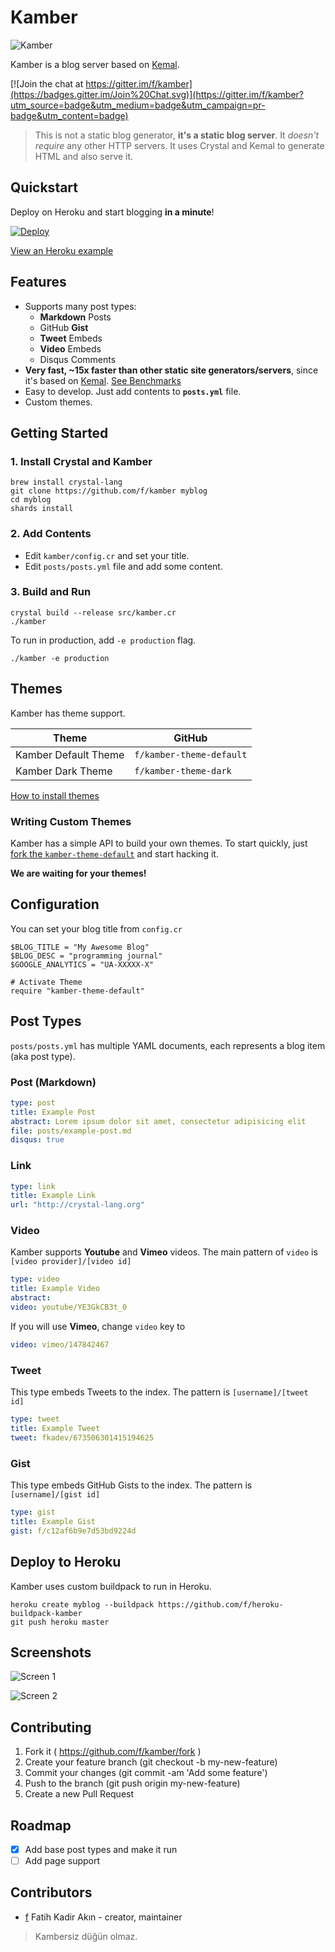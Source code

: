 # Kamber

![Kamber](./asset/kamber.png)

Kamber is a blog server based on [Kemal](http://github.com/sdogruyol/kemal).

[![Join the chat at https://gitter.im/f/kamber](https://badges.gitter.im/Join%20Chat.svg)](https://gitter.im/f/kamber?utm_source=badge&utm_medium=badge&utm_campaign=pr-badge&utm_content=badge)

> This is not a static blog generator, **it's a static blog server**. It _doesn't require_ any other HTTP servers. It uses Crystal and Kemal to generate HTML and also serve it.

## Quickstart

Deploy on Heroku and start blogging **in a minute**!

[![Deploy](https://www.herokucdn.com/deploy/button.svg)](https://heroku.com/deploy?template=https://github.com/f/kamber)

[View an Heroku example](https://kamber-test.herokuapp.com/)

## Features

- Supports many post types:
  - **Markdown** Posts
  - GitHub **Gist**
  - **Tweet** Embeds
  - **Video** Embeds
  - Disqus Comments
- **Very fast, ~15x faster than other static site generators/servers**, since it's based on [Kemal](http://github.com/sdogruyol/kemal). [See Benchmarks](https://github.com/sdogruyol/kemal#super-fast-3)
- Easy to develop. Just add contents to **`posts.yml`** file.
- Custom themes.

## Getting Started

### 1. Install Crystal and Kamber
```
brew install crystal-lang
git clone https://github.com/f/kamber myblog
cd myblog
shards install
```

### 2. Add Contents

- Edit `kamber/config.cr` and set your title.
- Edit `posts/posts.yml` file and add some content.

### 3. Build and Run
```
crystal build --release src/kamber.cr
./kamber
```

To run in production, add `-e production` flag.

```
./kamber -e production
```

## Themes

Kamber has theme support.

| Theme | GitHub |
|-------|--------|
| Kamber Default Theme | `f/kamber-theme-default` |
| Kamber Dark Theme | `f/kamber-theme-dark` |

[How to install themes](https://github.com/f/kamber-theme-default/tree/master#1-add-as-a-dependency)

### Writing Custom Themes

Kamber has a simple API to build your own themes. To start quickly, just [fork the `kamber-theme-default`](https://github.com/f/kamber-theme-default/fork) and start hacking it.

**We are waiting for your themes!**

## Configuration

You can set your blog title from `config.cr`

```crystal
$BLOG_TITLE = "My Awesome Blog"
$BLOG_DESC = "programming journal"
$GOOGLE_ANALYTICS = "UA-XXXXX-X"

# Activate Theme
require "kamber-theme-default"
```

## Post Types

`posts/posts.yml` has multiple YAML documents, each represents a blog item (aka post type).

### Post (Markdown)

```yml
type: post
title: Example Post
abstract: Lorem ipsum dolor sit amet, consectetur adipisicing elit
file: posts/example-post.md
disqus: true
```

### Link

```yml
type: link
title: Example Link
url: "http://crystal-lang.org"
```

### Video

Kamber supports **Youtube** and **Vimeo** videos. The main pattern of `video` is
`[video provider]/[video id]`

```yml
type: video
title: Example Video
abstract:
video: youtube/YE3GkCB3t_0
```

If you will use **Vimeo**, change `video` key to

```yml
video: vimeo/147842467
```

### Tweet

This type embeds Tweets to the index. The pattern is `[username]/[tweet id]`

```yml
type: tweet
title: Example Tweet
tweet: fkadev/673506301415194625
```

### Gist

This type embeds GitHub Gists to the index. The pattern is `[username]/[gist id]`

```yml
type: gist
title: Example Gist
gist: f/c12af6b9e7d53bd9224d
```

## Deploy to Heroku

Kamber uses custom buildpack to run in Heroku.

```
heroku create myblog --buildpack https://github.com/f/heroku-buildpack-kamber
git push heroku master
```

## Screenshots

![Screen 1](./asset/screen-1.png)

![Screen 2](./asset/screen-2.png)

## Contributing

1. Fork it ( https://github.com/f/kamber/fork )
2. Create your feature branch (git checkout -b my-new-feature)
3. Commit your changes (git commit -am 'Add some feature')
4. Push to the branch (git push origin my-new-feature)
5. Create a new Pull Request

## Roadmap

- [x] Add base post types and make it run
- [ ] Add page support

## Contributors

- [f](https://github.com/f) Fatih Kadir Akın - creator, maintainer

> Kambersiz düğün olmaz.
